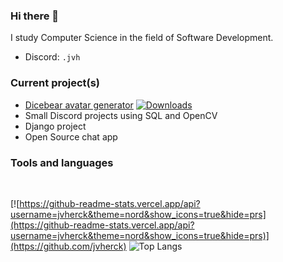 ### Hi there 👋
I study Computer Science in the field of Software Development.

- Discord: `.jvh`

### Current project(s)
- [Dicebear avatar generator](https://github.com/jvherck/dicebear) [![Downloads](https://static.pepy.tech/personalized-badge/dicebear?period=total&units=none&left_color=grey&right_color=red&left_text=Downloads)](https://jvherck.github.io/dicebear)
- Small Discord projects using SQL and OpenCV
- Django project
- Open Source chat app

### Tools and languages


<br />

[![https://github-readme-stats.vercel.app/api?username=jvherck&theme=nord&show_icons=true&hide=prs](https://github-readme-stats.vercel.app/api?username=jvherck&theme=nord&show_icons=true&hide=prs)](https://github.com/jvherck)
![Top Langs](https://github-readme-stats.vercel.app/api/top-langs/?username=jvherck&layout=compact)
